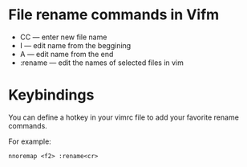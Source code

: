 
# File rename commands in Vifm

- CC — enter new file name
- I — edit name from the beggining
- A — edit name from the end
- :rename — edit the names of selected files in vim

# Keybindings

You can define a hotkey in your vimrc file to add your favorite rename commands. 

For example:

    nnoremap <f2> :rename<cr>


